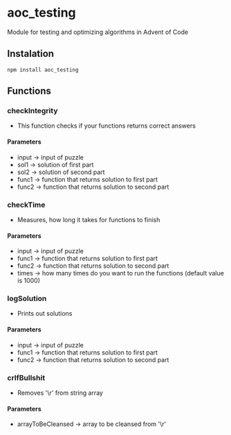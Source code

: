 # aoc_testing
Module for testing and optimizing algorithms in Advent of Code

## Instalation

    npm install aoc_testing
    
## Functions
### checkIntegrity
- This function checks if your functions returns correct answers
#### Parameters
- input &rarr; input of puzzle
- sol1 &rarr; solution of first part
- sol2 &rarr; solution of second part
- func1 &rarr; function that returns solution to first part
- func2 &rarr; function that returns solution to second part

### checkTime
- Measures, how long it takes for functions to finish
#### Parameters
- input &rarr; input of puzzle
- func1 &rarr; function that returns solution to first part
- func2 &rarr; function that returns solution to second part
- times &rarr; how many times do you want to run the functions (default value is 1000)

### logSolution
- Prints out solutions
#### Parameters
  - input &rarr; input of puzzle
  - func1 &rarr; function that returns solution to first part
  - func2 &rarr; function that returns solution to second part
  
### crlfBullshit
- Removes '\r' from string array
#### Parameters
  - arrayToBeCleansed &rarr; array to be cleansed from '\r'
